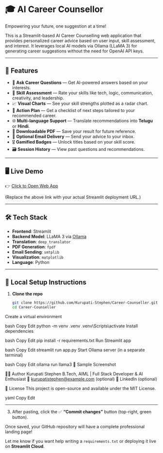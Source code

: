# 🎓 AI Career Counsellor

Empowering your future, one suggestion at a time!

This is a Streamlit-based AI Career Counselling web application that provides personalized career advice based on user input, skill assessment, and interest. It leverages local AI models via Ollama (LLaMA 3) for generating career suggestions without the need for OpenAI API keys.

---

## 🚀 Features

- 💬 **Ask Career Questions** — Get AI-powered answers based on your interests.
- 🧠 **Skill Assessment** — Rate your skills like tech, logic, communication, creativity, and leadership.
- 📈 **Visual Charts** — See your skill strengths plotted as a radar chart.
- 📌 **Action Plan** — Get a checklist of next steps tailored to your recommended career.
- 🌐 **Multi-language Support** — Translate recommendations into **Telugu** or **Hindi**.
- 📄 **Downloadable PDF** — Save your result for future reference.
- 📧 **Optional Email Delivery** — Send your advice to your inbox.
- 🎖️ **Gamified Badges** — Unlock titles based on your skill score.
- 🗃️ **Session History** — View past questions and recommendations.

---

## 🖥️ Live Demo

👉 [Click to Open Web App](https://your-streamlit-link.streamlit.app)

(Replace the above link with your actual Streamlit deployment URL.)

---

## 🛠️ Tech Stack

- **Frontend**: Streamlit
- **Backend Model**: LLaMA 3 via [Ollama](https://ollama.com/)
- **Translation**: `deep_translator`
- **PDF Generation**: `fpdf`
- **Email Sending**: `smtplib`
- **Visualization**: `matplotlib`
- **Language**: Python

---

## 📂 Local Setup Instructions

1. **Clone the repo**  
   ```bash
   git clone https://github.com/Kurupati-Stephen/Career-Counseller.git
   cd Career-Counseller
Create a virtual environment

bash
Copy
Edit
python -m venv .venv
.venv\Scripts\activate
Install dependencies

bash
Copy
Edit
pip install -r requirements.txt
Run Streamlit app

bash
Copy
Edit
streamlit run app.py
Start Ollama server (in a separate terminal)

bash
Copy
Edit
ollama run llama3
📜 Sample Screenshot


🙋‍♂️ Author
Kurupati Stephen
B.Tech, AIML | Full Stack Developer & AI Enthusiast
📧 kurupatistephen@example.com (optional)
🔗 LinkedIn (optional)

📄 License
This project is open-source and available under the MIT License.

yaml
Copy
Edit

</details>

---

3. After pasting, click the ✅ **“Commit changes”** button (top-right, green button).

Once saved, your GitHub repository will have a complete professional landing page!

Let me know if you want help writing a `requirements.txt` or deploying it live on **Streamlit Cloud**.
